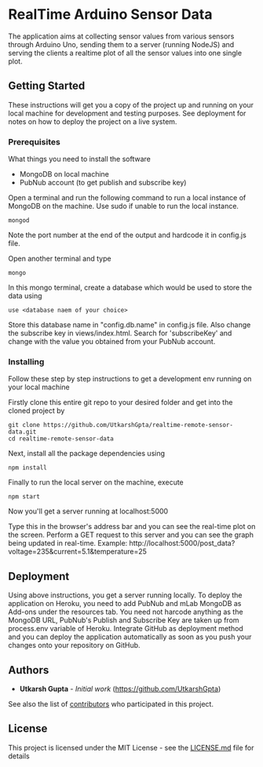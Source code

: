 
# RealTime Arduino Sensor Data

The application aims at collecting sensor values from various sensors through Arduino Uno, sending them to a server (running NodeJS) and serving the clients a realtime plot of all the sensor values into one single plot.

## Getting Started

These instructions will get you a copy of the project up and running on your local machine for development and testing purposes. See deployment for notes on how to deploy the project on a live system.

### Prerequisites

What things you need to install the software

 - MongoDB on local machine
 - PubNub account (to get publish and subscribe key)

Open a terminal and run the following command to run a local instance of MongoDB on the machine. Use sudo if unable to run the local instance.
```
mongod
```
Note the port number at the end of the output and hardcode it in config.js file.

Open another terminal and type
```
mongo
```
In this mongo terminal, create a database which would be used to store the data using
```
use <database naem of your choice>
```
Store this database name in "config.db.name" in config.js file. Also change the subscribe key in views/index.html. Search for 'subscribeKey' and change with the value you obtained from your PubNub account.

### Installing

Follow these step by step instructions to get a development env running on your local machine

Firstly clone this entire git repo to your desired folder and get into the cloned project by
```
git clone https://github.com/UtkarshGpta/realtime-remote-sensor-data.git
cd realtime-remote-sensor-data
```
Next, install all the package dependencies using
```
npm install
```
Finally to run the local server on the machine, execute
```
npm start
```
Now you'll get a server running at localhost:5000

Type this in the browser's address bar and you can see the real-time plot on the screen. Perform a GET request to this server and you can see the graph being updated in real-time.
Example: http://localhost:5000/post_data?voltage=235&current=5.1&temperature=25


## Deployment
Using above instructions, you get a server running locally. To deploy the application on Heroku, you need to add PubNub and mLab MongoDB as Add-ons under the resources tab. You need not harcode anything as the MongoDB URL, PubNub's Publish and Subscribe Key are taken up from process.env variable of Heroku. 
Integrate GitHub as deployment method and you can deploy the application automatically as soon as you push your changes onto your repository on GitHub.

## Authors

* **Utkarsh Gupta** - *Initial work* (https://github.com/UtkarshGpta)

See also the list of [contributors](https://github.com/UtkarshGpta/realtime-remote-sensor-data/graphs/contributors) who participated in this project.

## License

This project is licensed under the MIT License - see the [LICENSE.md](LICENSE.md) file for details
